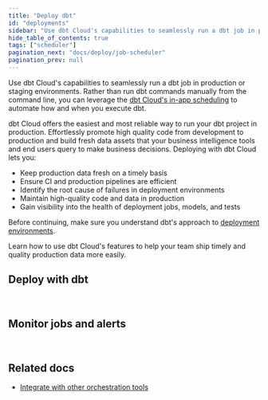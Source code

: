 ```yaml
---
title: "Deploy dbt"
id: "deployments"
sidebar: "Use dbt Cloud's capabilities to seamlessly run a dbt job in production."
hide_table_of_contents: true
tags: ["scheduler"]
pagination_next: "docs/deploy/job-scheduler"
pagination_prev: null
---
```


Use dbt Cloud's capabilities to seamlessly run a dbt job in production or staging environments. Rather than run dbt commands manually from the command line, you can leverage the [dbt Cloud's in-app scheduling](/docs/deploy/job-scheduler) to automate how and when you execute dbt. 

dbt Cloud offers the easiest and most reliable way to run your dbt project in production. Effortlessly promote high quality code from development to production and build fresh data assets that your business intelligence tools and end users query to make business decisions. <Term id="deploying">Deploying</Term> with dbt Cloud lets you:
- Keep production data fresh on a timely basis
- Ensure CI and production pipelines are efficient 
- Identify the root cause of failures in deployment environments
- Maintain high-quality code and data in production
- Gain visibility into the health of deployment jobs, models, and tests

Before continuing, make sure you understand dbt's approach to [deployment environments](/docs/deploy/deploy-environments). 

Learn how to use dbt Cloud's features to help your team ship timely and quality production data more easily.
## Deploy with dbt

<div className="grid--3-col">

<Card
    title="Job scheduler"
    body="The job scheduler is the backbone of running jobs in dbt Cloud, bringing power and simplicity to building data pipelines in both continuous integration and production environments."
    link="/docs/deploy/job-scheduler"
    icon="dbt-bit"/>

<Card
    title="Deploy jobs"
    body="Create and schedule jobs for the dbt Cloud scheduler to run."
    link="/docs/deploy/deploy-jobs"
    icon="dbt-bit"/>

<Card
    title="Continuous integration"
    body="Set up CI checks so you can build and test any modified code in a staging environment when you open PRs and push new commits to your dbt repository."
    link="/docs/deploy/continuous-integration"
    icon="dbt-bit"/>

<Card
    title="Job commands"
    body="Configure which dbt commands to execute when running a dbt job."
    link="/docs/deploy/job-commands"
    icon="dbt-bit"/>

</div> <br />

## Monitor jobs and alerts

<div className="grid--3-col">

<Card
    title="Run visibility"
    body="View the history of your runs and the model timing dashboard to help identify where improvements can be made to the scheduled jobs."
    link="/docs/deploy/run-visibility"
    icon="dbt-bit"/>

<Card
    title="Retry jobs"
    body="Rerun your errored jobs from start or the failure point."
    link="/docs/deploy/retry-jobs"
    icon="dbt-bit"/>

<Card
    title="Job notifications"
    body="Receive email or Slack channel notifications when a job run succeeds, fails, or is canceled so you can respond quickly and begin remediation if necessary."
    link="/docs/deploy/job-notifications"
    icon="dbt-bit"/>

<Card
    title="Webhooks"
    body="Create outbound webhooks to send events about your dbt jobs' statuses to other systems in your organization."
    link="/docs/deploy/webhooks"
    icon="dbt-bit"/>

<Card
    title="Artifacts"
    body="dbt Cloud generates and saves artifacts for your project, which it uses to power features like creating docs for your project and reporting the freshness of your sources."
    link="/docs/deploy/artifacts"
    icon="dbt-bit"/>

<Card
    title="Source freshness"
    body="Enable snapshots to capture the freshness of your data sources and configure how frequent these snapshots should be taken. This can help you determine whether your source data freshness is meeting your SLAs."
    link="/docs/deploy/source-freshness"
    icon="dbt-bit"/>

<Card
    title="Dashboard status tiles"
    body="Set up status tiles to see the data freshness and quality checks whenever you view your data. "
    link="/docs/deploy/dashboard-status-tiles"
    icon="dbt-bit"/>

</div> <br />


<!--
<a href="https://docs.getdbt.com/docs/deploy/dbt-cloud-job" target="_blank" class="pagination-nav__label nav-create-account button button--primary">Try deploying with dbt Cloud</a> 

<DocCarousel slidesPerView={1}>

<Lightbox src="/img/docs/dbt-cloud/deployment/deploy-scheduler.jpg" width="98%" title="An overview of a dbt Cloud job run which contains Run Summary, Job Trigger, Run Duration, and more."/>

<Lightbox src="/img/docs/dbt-cloud/deployment/run-history.jpg" width="95%" title="Run History dashboard allows you to monitor the health of your dbt project and displays jobs, job status, environment, timing, and more."/>


<Lightbox src="/img/docs/dbt-cloud/deployment/access-logs.gif" width="85%" title="Access logs for run steps" />

<Lightbox src ="/img/docs/dbt-cloud/using-dbt-cloud/job-commands.gif" width="95%" title="Setting up a job and configuring checkbox and dbt commands"/>

</DocCarousel>

## Run dbt in production

If you want to run dbt jobs on a schedule, you can use tools such as dbt Cloud, Airflow, Prefect, Dagster, automation server, or Cron.-->


## Related docs 

- [Integrate with other orchestration tools](/docs/deploy/deployment-tools)
